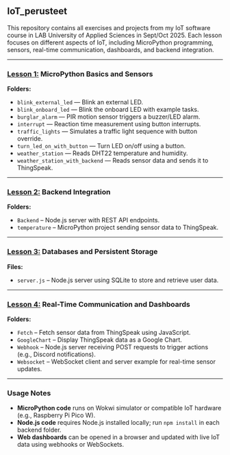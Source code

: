 ## IoT_perusteet

This repository contains all exercises and projects from my IoT software course in LAB University of Applied Sciences in Sept/Oct 2025. Each lesson focuses on different aspects of IoT, including MicroPython programming, sensors, real-time communication, dashboards, and backend integration.

---

### **<a href="https://github.com/smyllykoski/IoT_perusteet/tree/main/Lesson_1">Lesson 1:</a> MicroPython Basics and Sensors** 

**Folders:**  
- `blink_external_led` &mdash; Blink an external LED.  
- `blink_onboard_led` &mdash; Blink the onboard LED with example tasks.  
- `burglar_alarm` &mdash; PIR motion sensor triggers a buzzer/LED alarm.  
- `interrupt` &mdash; Reaction time measurement using button interrupts.  
- `traffic_lights` &mdash; Simulates a traffic light sequence with button override.  
- `turn_led_on_with_button` &mdash; Turn LED on/off using a button.  
- `weather_station` &mdash; Reads DHT22 temperature and humidity.  
- `weather_station_with_backend` &mdash; Reads sensor data and sends it to ThingSpeak.  

---

### **<a href="https://github.com/smyllykoski/IoT_perusteet/tree/main/Lesson_2">Lesson 2:</a> Backend Integration**

**Folders:**  
- `Backend` – Node.js server with REST API endpoints.  
- `temperature` – MicroPython project sending sensor data to ThingSpeak.  

---

### **<a href="https://github.com/smyllykoski/IoT_perusteet/tree/main/Lesson_3">Lesson 3:</a> Databases and Persistent Storage**

**Files:**  
- `server.js` – Node.js server using SQLite to store and retrieve user data.  

---

### **<a href="https://github.com/smyllykoski/IoT_perusteet/tree/main/Lesson_4">Lesson 4:</a> Real-Time Communication and Dashboards**

**Folders:**  
- `Fetch` – Fetch sensor data from ThingSpeak using JavaScript.  
- `GoogleChart` – Display ThingSpeak data as a Google Chart.  
- `Webhook` – Node.js server receiving POST requests to trigger actions (e.g., Discord notifications).  
- `Websocket` – WebSocket client and server example for real-time sensor updates.  

---

### **Usage Notes**

- **MicroPython code** runs on Wokwi simulator or compatible IoT hardware (e.g., Raspberry Pi Pico W).  
- **Node.js code** requires Node.js installed locally; run `npm install` in each backend folder.  
- **Web dashboards** can be opened in a browser and updated with live IoT data using webhooks or WebSockets.  
